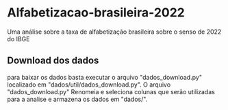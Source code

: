 # Alfabetizacao-brasileira-2022
Uma análise sobre a taxa de alfabetização brasileira sobre o senso de 2022 do IBGE

## Download dos dados
para baixar os dados basta executar o arquivo "dados_download.py" localizado em "dados/util/dados_download.py".
O arquivo "dados_download.py" Renomeia e seleciona colunas que serão utilizadas para a analise e armazena os dados em "dados/".
